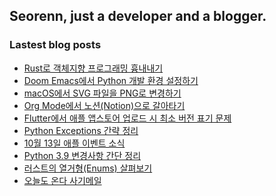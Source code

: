 ## Seorenn, just a developer and a blogger.

### Lastest blog posts

<!-- BLOG-POST-LIST:START -->
- [Rust로 객체지향 프로그래밍 흉내내기](https://seorenn.tistory.com/161)
- [Doom Emacs에서 Python 개발 환경 설정하기](https://seorenn.tistory.com/160)
- [macOS에서 SVG 파일을 PNG로 변경하기](https://seorenn.tistory.com/159)
- [Org Mode에서 노션(Notion)으로 갈아타기](https://seorenn.tistory.com/157)
- [Flutter에서 애플 앱스토어 업로드 시 최소 버전 표기 문제](https://seorenn.tistory.com/158)
- [Python Exceptions 간략 정리](https://seorenn.tistory.com/153)
- [10월 13일 애플 이벤트 소식](https://seorenn.tistory.com/156)
- [Python 3.9 변경사항 간단 정리](https://seorenn.tistory.com/155)
- [러스트의 열거형(Enums) 살펴보기](https://seorenn.tistory.com/148)
- [오늘도 온다 사기메일](https://seorenn.tistory.com/154)
<!-- BLOG-POST-LIST:END -->
